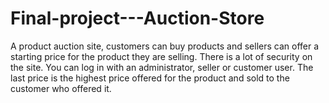 # Final-project---Auction-Store
A product auction site, customers can buy products and sellers can offer a starting price for the product they are selling. There is a lot of security on the site. You can log in with an administrator, seller or customer user. The last price is the highest price offered for the product and sold to the customer who offered it.

